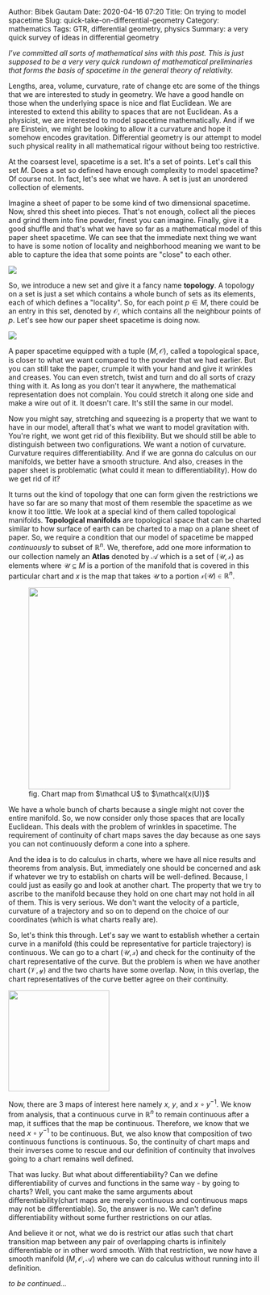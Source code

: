 Author: Bibek Gautam
Date: 2020-04-16 07:20
Title: On trying to model spacetime
Slug: quick-take-on-differential-geometry
Category: mathematics
Tags: GTR, differential geometry, physics
Summary: a very quick survey of ideas in differential geometry

*I've committed all sorts of mathematical sins with this post. This is just
supposed to be a very very quick rundown of mathematical preliminaries that forms the
basis of spacetime in the general theory of relativity.*

Lengths, area, volume, curvature, rate of change etc are some of the things that
we are interested to study in geometry. We have a good handle on those when the
underlying space is nice and flat Euclidean. We are interested to extend this
ability to spaces that are not Euclidean. As a physicist, we are interested to
model spacetime mathematically. And if we are Einstein, we might be looking to
allow it a curvature and hope it somehow encodes gravitation.
Differential geometry is our attempt to model such physical reality in all
mathematical rigour without being too restrictive.

At the coarsest level, spacetime is a set. It's a set of points. Let's call this
set $M$. Does a set so
defined have enough complexity to model spacetime? Of course not. In fact,
let's see what we have. A set is just an unordered collection of
elements.

Imagine a sheet of paper to be some kind of two dimensional spacetime. Now,
shred this sheet into pieces. That's not enough, collect all the pieces and grind
them into fine powder, finest you can imagine. Finally, give it a good shuffle
and that's what we have so far as a mathematical model of this paper sheet
spacetime. We can see that the immediate next thing we want to have is some
notion of locality and neighborhood meaning we want to be able to capture the
idea that some points are "close" to each other.

<img src="images/paper2powder.png" class='center'/>

So, we introduce a new set and give it a fancy name **topology**. A topology on
a set is just a set which contains a whole bunch of sets as its elements, each of which
defines a "locality". So, for each point $p \in M$, there could be an entry in this
set, denoted by $\mathcal O$, which contains all the neighbour
points of $p$. Let's see how our paper sheet spacetime is doing now.

<img src="images/atlas.png" class='center'/>

A paper spacetime equipped with a tuple $(M, \mathcal O)$, called a topological
space, is closer to what we want compared to the powder that we had earlier. But you
can still take the paper, crumple it with your hand and give it wrinkles and
creases. You can even stretch, twist and turn and do all sorts of crazy thing with it.
As long as you don't tear it anywhere, the mathematical representation does not complain. You
could stretch it along one side and make a wire out of it. It doesn't care. It's
still the same in our model.

Now you might say, stretching and squeezing is a property that we want to have
in our model, afterall that's what we want to model gravitation with. You're
right, we wont get rid of this flexibility. But we should still be able to
distinguish between two configurations. We want a notion of curvature. Curvature requires
differentiability. And if we are gonna do calculus on our manifolds, we better
have a smooth structure. And also, creases in the paper sheet is problematic
(what could it mean to differentiability). How do we get rid of it?

It turns out the kind of topology that one can form given the restrictions we
have so far are so many that most of them resemble the spacetime as we know it too
little. We look at a special kind of them called topological manifolds.
**Topological manifolds** are topological space that can be charted similar to
how surface of earth can be charted to a map on a plane sheet of paper. So, we
require a condition that our model of spacetime be mapped *continuously* to
subset of $\mathbb R^n$. We, therefore, add one more information to our collection namely an
**Atlas** denoted by $\mathcal A$ which is a set of $(\mathcal U, \mathcal x)$
as elements where
$\mathcal U \subseteq M$ is a portion of the manifold that is covered in this
particular chart and $x$ is the map that takes $\mathcal U$ to a portion
$\mathcal{x(U)} \in \mathbb R^n$.
<figure>
<img src="images/chartmap.png" class='center' width="400"/>
<figcaption class='center'>
fig. Chart map from $\mathcal U$ to $\mathcal{x(U)}$
</figcaption>
</figure>

We have a whole bunch of charts because a single might not cover the entire
manifold. So, we now consider only those spaces that
are locally Euclidean. This deals with the problem of wrinkles in spacetime. The
requirement of continuity of chart maps saves the day because as one says you
can not continuously deform a cone into a sphere.

And the idea is to do calculus in charts, where we have
all nice results and theorems from analysis. But, immediately one should be
concerned and ask if whatever we try to establish on charts will be
well-defined. Because, I could just as easily go and look at another chart. The
property that we try to ascribe to the manifold because they hold on one
chart may not hold in all of them. This is very serious. We don't want the
velocity of a particle, curvature of a trajectory and so on to depend on the choice
of our coordinates (which is what charts really are).

So, let's think this through. Let's say we want to establish whether a certain curve in
a manifold (this could be representative for particle trajectory) is
continuous. We can go to a chart $(\mathcal U, \mathcal x)$ and check for the continuity of the chart 
representative of the curve. But the problem is when we have another chart
$(\mathcal V, \mathcal y)$ and the two charts have some overlap. Now, in this
overlap, the chart representatives of the curve better agree on their
continuity.

<img src="images/chart transitions.png" height="200" class='center'/>

Now, there are 3 maps of interest here namely $x$, $y$, and $x\circ y^{-1}$. We
know from analysis, that a continuous curve in $\mathbb R^n$ to remain
continuous after a map, it suffices that the map be continuous. Therefore, we
know that we need $x\circ y^{-1}$ to be continuous. But, we also know that
composition of two continuous functions is continuous. So, the continuity of
chart maps and their inverses come to rescue and our definition of continuity that
involves going to a chart remains well defined.

That was lucky. But what about differentiability? Can we define
differentiability of curves and functions in the same way - by going to charts?
Well, you cant make the same arguments about differentiability(chart maps are
merely continuous and continuous maps may not be differentiable). So, the answer
is no. We can't define differentiability without some further restrictions on
our atlas.

And believe it or not, what we do is restrict our atlas such that chart
transition map between any pair of overlapping charts is infinitely differentiable or in
other word smooth. With that restriction, we now have a smooth manifold $(M, 
\mathcal{O, A})$ where we can do calculus without running into ill definition.


*to be continued...*
